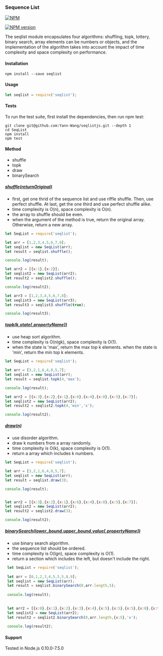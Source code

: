 
### Sequence List

[![NPM](http://nodei.co/npm/seqlist.png?downloads=true)](http://nodei.co/npm/seqlist/)

[![NPM version](https://img.shields.io/npm/v/seqlist.svg)]()

The seqlist module encapsulates four algorithms: shuffling, topk, lottery, binary search, array elements can be numbers or objects, and the implementation of the algorithm takes into account the impact of time complexity and space complexity on performance.

#### Installation
```shell
npm install --save seqlist

```

#### Usage
```javascript
let seqlist = require('seqlist');
```

#### Tests
To run the test suite, first install the dependencies, then run npm test:
```shell
git clone git@github.com:Yann-Wang/seqlistjs.git --depth 1
cd SeqList
npm install
npm test

```

#### Method
- shuffle
- topk
- draw
- binarySearch

##### [shuffle(returnOriginal)](https://github.com/Yann-Wang/seqlistjs/blob/master/docs/shuffle.md)
- first, get one thrid of the sequence list and use riffle shuffle. Then, use perfect shuffle. At last, get the one third and use perfect shuffle alike.
- time complexity is O(n), space complexity is O(n).
- the array to shuffle should be even.
- when the argument of the method is true, return the original array.
 Otherwise, return a new array.
 
```javascript
let SeqList = require('seqlist');

let arr = [1,2,3,4,5,6,7,8];
let seqlist = new SeqList(arr);
let result = seqlist.shuffle();

console.log(result);

let arr2 = [{x:1},{x:2}];
let seqlist2 = new SeqList(arr2);
let result2 = seqlist2.shuffle();

console.log(result2);

let arr3 = [1,2,3,4,5,6,7,8];
let seqlist3 = new SeqList(arr3);
let result3 = seqlist3.shuffle(true);

console.log(result3);

``` 

##### [topk(k,state[,propertyName])](https://github.com/Yann-Wang/seqlistjs/blob/master/docs/topk.md)
- use heap sort algorithm.
- time complexity is O(nlgk), space complexity is O(1).
- when the state is 'max', return the max top k elements. 
when the state is 'min', return the min top k elements.
```javascript
let SeqList = require('seqlist');

let arr = [3,2,1,6,4,8,5,7];
let seqlist = new SeqList(arr);
let result = seqlist.topk(4,'max');

console.log(result);

let arr2 = [{x:3},{x:2},{x:1},{x:6},{x:4},{x:8},{x:5},{x:7}];
let seqlist2 = new SeqList(arr2);
let result2 = seqlist2.topk(4,'min','x');

console.log(result2);
```

##### [draw(n)](https://github.com/Yann-Wang/seqlistjs/blob/master/docs/draw.md)
- use disorder algorithm.
- draw k numbers from a array randomly.
- time complexity is O(k), space complexity is O(1).
- return a array which includes k numbers.

```javascript
let SeqList = require('seqlist');

let arr = [3,2,1,6,4,8,5,7];
let seqlist = new SeqList(arr);
let result = seqlist.draw(3);

console.log(result);


let arr2 = [{x:3},{x:2},{x:1},{x:6},{x:4},{x:8},{x:5},{x:7}];
let seqlist2 = new SeqList(arr2);
let result2 = seqlist2.draw(3);

console.log(result2);

```

##### [binarySearch(lower_bound,upper_bound,value[,propertyName])](https://github.com/Yann-Wang/seqlistjs/blob/master/docs/binarySearch.md)
- use binary search algorithm.
- the sequence list should be ordered.
- time complexity is O(lgn), space complexity is O(1).
- return a section which includes the left, but doesn't include the right. 

```javascript
 let SeqList = require('seqlist');
 
 let arr = [0,1,2,3,4,5,5,5,8,9];
 let seqlist = new SeqList(arr);
 let result = seqlist.binarySearch(0,arr.length,5);
 
 console.log(result);
 
 
 let arr2 = [{x:0},{x:1},{x:2},{x:3},{x:4},{x:5},{x:5},{x:5},{x:8},{x:9}];
 let seqlist2 = new SeqList(arr2);
 let result2 = seqlist2.binarySearch(0,arr.length,{x:5},'x');
 
 console.log(result2);
 ```

#### Support
Tested in Node.js 0.10.0-7.5.0




